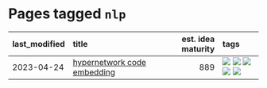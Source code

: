 # Pages tagged `nlp`

|last_modified|title|est. idea maturity|tags
|:---|:---|---:|:---|
|2023-04-24|[hypernetwork code embedding](../hypernetwork_embedding_for_code.md)|889|[![](https://img.shields.io/badge/tag-LLM-869bd0)](../tags/LLM.md) [![](https://img.shields.io/badge/tag-embeddings-c4c41f)](../tags/embeddings.md) [![](https://img.shields.io/badge/tag-machinelearning-53417a)](../tags/machinelearning.md) [![](https://img.shields.io/badge/tag-models-92ab1c)](../tags/models.md) [![](https://img.shields.io/badge/tag-nlp-12f6d5)](../tags/nlp.md)|